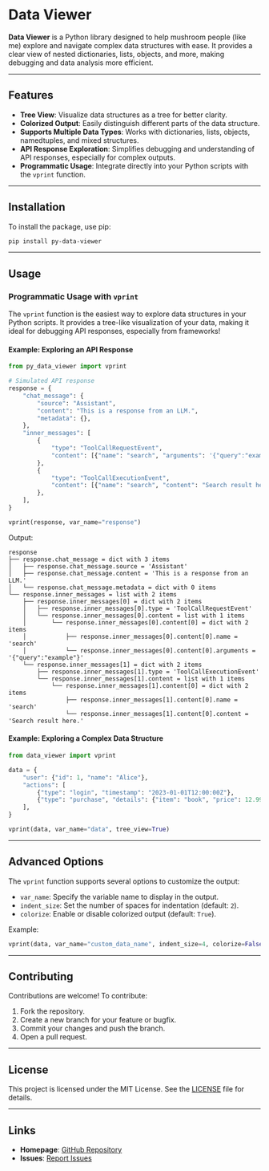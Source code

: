 # Data Viewer

**Data Viewer** is a Python library designed to help mushroom people (like me) explore and navigate complex data structures with ease. It provides a clear view of nested dictionaries, lists, objects, and more, making debugging and data analysis more efficient.

---

## Features

- **Tree View**: Visualize data structures as a tree for better clarity.
- **Colorized Output**: Easily distinguish different parts of the data structure.
- **Supports Multiple Data Types**: Works with dictionaries, lists, objects, namedtuples, and mixed structures.
- **API Response Exploration**: Simplifies debugging and understanding of API responses, especially for complex outputs.
- **Programmatic Usage**: Integrate directly into your Python scripts with the `vprint` function.

---

## Installation

To install the package, use pip:

```bash
pip install py-data-viewer
```

---

## Usage

### Programmatic Usage with `vprint`

The `vprint` function is the easiest way to explore data structures in your Python scripts. It provides a tree-like visualization of your data, making it ideal for debugging API responses, especially from frameworks!

#### Example: Exploring an API Response

```python
from py_data_viewer import vprint

# Simulated API response
response = {
    "chat_message": {
        "source": "Assistant",
        "content": "This is a response from an LLM.",
        "metadata": {},
    },
    "inner_messages": [
        {
            "type": "ToolCallRequestEvent",
            "content": [{"name": "search", "arguments": '{"query":"example"}'}],
        },
        {
            "type": "ToolCallExecutionEvent",
            "content": [{"name": "search", "content": "Search result here."}],
        },
    ],
}

vprint(response, var_name="response")
```

Output:
```
response
├── response.chat_message = dict with 3 items
│   ├── response.chat_message.source = 'Assistant'
│   ├── response.chat_message.content = 'This is a response from an LLM.'
│   └── response.chat_message.metadata = dict with 0 items
└── response.inner_messages = list with 2 items
    ├── response.inner_messages[0] = dict with 2 items
    │   ├── response.inner_messages[0].type = 'ToolCallRequestEvent'
    │   └── response.inner_messages[0].content = list with 1 items
    │       └── response.inner_messages[0].content[0] = dict with 2 items
    │           ├── response.inner_messages[0].content[0].name = 'search'
    │           └── response.inner_messages[0].content[0].arguments = '{"query":"example"}'
    └── response.inner_messages[1] = dict with 2 items
        ├── response.inner_messages[1].type = 'ToolCallExecutionEvent'
        └── response.inner_messages[1].content = list with 1 items
            └── response.inner_messages[1].content[0] = dict with 2 items
                ├── response.inner_messages[1].content[0].name = 'search'
                └── response.inner_messages[1].content[0].content = 'Search result here.'
```

#### Example: Exploring a Complex Data Structure

```python
from data_viewer import vprint

data = {
    "user": {"id": 1, "name": "Alice"},
    "actions": [
        {"type": "login", "timestamp": "2023-01-01T12:00:00Z"},
        {"type": "purchase", "details": {"item": "book", "price": 12.99}},
    ],
}

vprint(data, var_name="data", tree_view=True)
```

---

## Advanced Options

The `vprint` function supports several options to customize the output:

- `var_name`: Specify the variable name to display in the output.
- `indent_size`: Set the number of spaces for indentation (default: `2`).
- `colorize`: Enable or disable colorized output (default: `True`).

Example:
```python
vprint(data, var_name="custom_data_name", indent_size=4, colorize=False)
```

---

## Contributing

Contributions are welcome! To contribute:

1. Fork the repository.
2. Create a new branch for your feature or bugfix.
3. Commit your changes and push the branch.
4. Open a pull request.

---

## License

This project is licensed under the MIT License. See the [LICENSE](LICENSE) file for details.

---

## Links

- **Homepage**: [GitHub Repository](https://github.com/Attention-Mechanism/py-data-viewer)
- **Issues**: [Report Issues](https://github.com/Attention-Mechanism/py-data-viewer)

